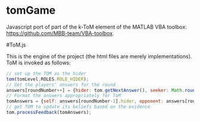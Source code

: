 # tomGame

Javascript port of part of the k-ToM element of the MATLAB VBA toolbox: https://github.com/MBB-team/VBA-toolbox.

#ToM.js

This is the engine of the project (the html files are merely implementations). ToM is invoked as follows:

```javascript
// set up the TOM as the hider
tom(tomLevel,ROLES.ROLE_HIDER);
// Get the players' answers for the round
answers[roundNumber++] = {hider: tom.getNextAnswer(), seeker: Math.round(Math.random())];
// Format the answers appropriately for ToM
tomAnswers = {self: answers[roundNumber-1].hider, opponent: answers[roundNumber-1].seeker};
// get TOM to update its beliefs based on the evidence
tom.processFeedback(tomAnswers);
```
